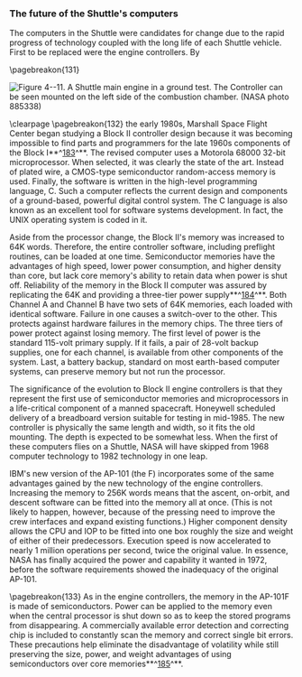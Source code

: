 ### The future of the Shuttle's computers

The computers in the Shuttle were candidates for change due
to the rapid progress of technology coupled with the long life of each
Shuttle vehicle. First to be replaced were the engine controllers.
By

\pagebreakon{131}

![**Figure 4--11**. A Shuttle main engine in a ground test. The Controller
can be seen mounted on the left side of the combustion chamber. (NASA
photo 885338)](images/p131.jpg)

\clearpage
\pagebreakon{132} the early 1980s, Marshall Space Flight Center began
studying a Block II controller design because it was becoming impossible
to find parts and programmers for the late 1960s components of the Block
I**^[183](Source4.html)^**. The revised computer uses a Motorola 68000
32-bit microprocessor. When selected, it was clearly the state of the
art. Instead of plated wire, a CMOS-type semiconductor random-access
memory is used. Finally, the software is written in the high-level
programming language, C. Such a computer reflects the current design and
components of a ground-based, powerful digital control system. The C
language is also known as an excellent tool for software systems
development. In fact, the UNIX operating system is coded in it.

Aside from the processor change, the Block II's memory was increased to
64K words. Therefore, the entire controller software, including
preflight routines, can be loaded at one time. Semiconductor memories
have the advantages of high speed, lower power consumption, and higher
density than core, but lack core memory's ability to retain data when
power is shut off. Reliability of the memory in the Block II computer
was assured by replicating the 64K and providing a three-tier power
supply**^[184](Source4.html)^**. Both Channel A and Channel B have two
sets of 64K memories, each loaded with identical software. Failure in
one causes a switch-over to the other. This protects against hardware
failures in the memory chips. The three tiers of power protect against
losing memory. The first level of power is the standard 115-volt primary
supply. If it fails, a pair of 28-volt backup supplies, one for each
channel, is available from other components of the system. Last, a
battery backup, standard on most earth-based computer systems, can
preserve memory but not run the processor.

The significance of the evolution to Block II engine controllers is that
they represent the first use of semiconductor memories and
microprocessors in a life-critical component of a manned spacecraft.
Honeywell scheduled delivery of a breadboard version suitable for
testing in mid-1985. The new controller is physically the same length
and width, so it fits the old mounting. The depth is expected to be
somewhat less. When the first of these computers flies on a Shuttle,
NASA will have skipped from 1968 computer technology to 1982 technology
in one leap.

IBM's new version of the AP-101 (the F) incorporates some of the same
advantages gained by the new technology of the engine controllers.
Increasing the memory to 256K words means that the ascent, on-orbit, and
descent software can be fitted into the memory all at once. (This is not
likely to happen, however, because of the pressing need to improve the
crew interfaces and expand existing functions.) Higher component density
allows the CPU and IOP to be fitted into one box roughly the size and
weight of either of their predecessors. Execution speed is now
accelerated to nearly 1 million operations per second, twice the
original value. In essence, NASA has finally acquired the power and
capability it wanted in 1972, before the software requirements showed
the inadequacy of the original AP-101.

\pagebreakon{133} As in the engine controllers, the memory in the AP-101F is
made of semiconductors. Power can be applied to the memory even when the
central processor is shut down so as to keep the stored programs from
disappearing. A commercially available error detection and correcting
chip is included to constantly scan the memory and correct single bit
errors. These precautions help eliminate the disadvantage of volatility
while still preserving the size, power, and weight advantages of using
semiconductors over core memories**^[185](Source4.html)^**.
